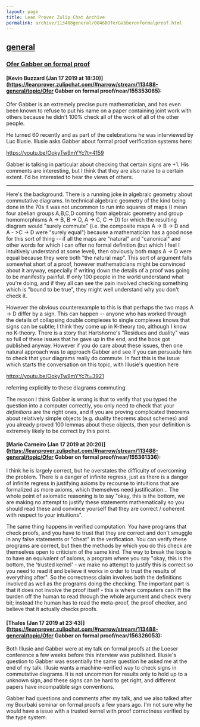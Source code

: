 ```yaml
---
layout: page
title: Lean Prover Zulip Chat Archive 
permalink: archive/113488general/00468OferGabberonformalproof.html
---
```


## [general](index.html)
### [Ofer Gabber on formal proof](00468OferGabberonformalproof.html)

#### [Kevin Buzzard (Jan 17 2019 at 18:30)](https://leanprover.zulipchat.com/#narrow/stream/113488-general/topic/Ofer Gabber on formal proof/near/155353065):
Ofer Gabber is an extremely precise pure mathematician, and has even been known to refuse to put his name on a paper containing joint work with others because he didn't 100% check all of the work of all of the other people. 

He turned 60 recently and as part of the celebrations he was interviewed by Luc Illusie. Illusie asks Gabber about formal proof verification systems here:

https://youtu.be/OokyTw9mYYc?t=4159

Gabber is talking in particular about checking that certain signs are +1. His comments are interesting, but I think that they are also naive to a certain extent. I'd be interested to hear the views of others.

****

Here's the background. There is a running joke in algebraic geometry about commutative diagrams. In technical algebraic geometry of the kind being done in the 70s it was not uncommon to run into squares of maps (I mean four abelian groups A,B,C,D coming from algebraic geometry and group homomorphisms A -> B, B -> D, A -> C, C -> D) for which the resulting diagram would "surely commute" (i.e. the composite maps A -> B -> D and A - >C -> D were "surely equal") because a mathematician has a good nose for this sort of thing -- if all the maps are "natural" and "canonical" and other words for which I can offer no formal definition (but which I feel I intuitively understand at some level), then obviously both maps A -> D were equal because they were both "the natural map". This sort of argument falls somewhat short of a proof, however mathematicians might be convinced about it anyway, especially if writing down the details of a proof was going to be manifestly painful. If only 100 people in the world understand what you're doing, and if they all can see the pain involved checking something which is "bound to be true", they might well understand why you don't check it.

However the obvious counterexample to this is that perhaps the two maps A -> D differ by a sign. This can happen -- anyone who has worked through the details of collapsing double complexes to single complexes knows that signs can be subtle; I think they come up in K-theory too, although I know no K-theory. There is a story that Hartshorne's "Residues and duality" was so full of these issues that he gave up in the end, and the book got published anyway. However if you do care about these issues, then one natural approach was to approach Gabber and see if you can persuade him to check that your diagrams really do commute. In fact this is the issue which starts the conversation on this topic, with Illusie's question here

https://youtu.be/OokyTw9mYYc?t=3921

referring explicitly to these diagrams commuting. 

The reason I think Gabber is wrong is that to verify that you typed the question into a computer correctly, you only need to check that your *definitions* are the right ones, and if you are proving complicated theorems about relatively simple objects (e.g. duality theorems about schemes) and you already proved 100 lemmas about these objects, then your definition is extremely likely to be correct by this point.

#### [Mario Carneiro (Jan 17 2019 at 20:20)](https://leanprover.zulipchat.com/#narrow/stream/113488-general/topic/Ofer Gabber on formal proof/near/155361336):
I think he is largely correct, but he overstates the difficulty of overcoming the problem. There *is* a danger of infinite regress, just as there is a danger of infinite regress in justifying axioms by recourse to intuitions that are formalized as more axioms, which themselves need justification... The whole point of axiomatic reasoning is to say "okay, this is the bottom, we are making no attempt to justify these statements mathematically so you should read these and convince yourself that they are correct / coherent with respect to your intuitions".

The same thing happens in verified computation. You have programs that check proofs, and you have to trust that they are correct and don't smuggle in any false statements or "cheat" in the verification. You can verify these programs are correct, but then the methods by which you do this check are themselves open to criticism of the same kind. The way to break the loop is to have an equivalent of axioms, a program where you say "okay, this is the bottom, the 'trusted kernel' - we make no attempt to justify this is correct so you need to read it and believe it works in order to trust the results of everything after". So the correctness claim involves both the definitions involved as well as the programs doing the checking. The important part is that it does not involve the proof itself - this is where computers can lift the burden off the human to read through the whole argument and check every bit; instead the human has to read the meta-proof, the proof checker, and believe that it actually checks proofs.

#### [Thales (Jan 17 2019 at 23:43)](https://leanprover.zulipchat.com/#narrow/stream/113488-general/topic/Ofer Gabber on formal proof/near/156326053):
Both Illusie and Gabber were at my talk on formal proofs at the Loeser conference a few weeks before this interview was published.  Illusie's question to Gabber was essentially the same question he asked me at the end of my talk.  Illusie wants a machine-verified way to check signs in commutative diagrams.  It is not uncommon for results only to hold up to a  unknown sign, and these signs can be hard to get right, and different papers have incompatible sign conventions.

Gabber had questions and comments after my talk, and we also talked after my Bourbaki seminar on formal proofs a few years ago.    I'm not sure why he would have a issue with a trusted kernel with proof correctness verified by the type system.

